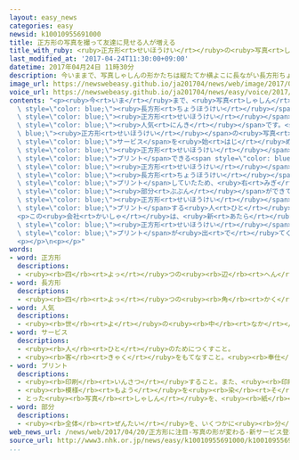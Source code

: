 ```yaml
---
layout: easy_news
categories: easy
newsid: k10010955691000
title: 正方形の写真を撮って友達に見せる人が増える
title_with_ruby: <ruby>正方形<rt>せいほうけい</rt></ruby>の<ruby>写真<rt>しゃしん</rt></ruby>を<ruby>撮<rt>と</rt></ruby>って<ruby>友達<rt>ともだち</rt></ruby>に<ruby>見<rt>み</rt></ruby>せる<ruby>人<rt>ひと</rt></ruby>が<ruby>増<rt>ふ</rt></ruby>える
last_modified_at: '2017-04-24T11:30:00+09:00'
datetime: 2017年04月24日 11時30分
description: 今いままで、写真しゃしんの形かたちは縦たてか横よこに長ながい長方形ちょうほうけいが普通ふつうでした。
image_url: https://newswebeasy.github.io/ja201704/news/web/image/2017/04/24/k10010955691000.jpg
voice_url: https://newswebeasy.github.io/ja201704/news/easy/voice/2017/04/24/k10010955691000.mp3
contents: "<p><ruby>今<rt>いま</rt></ruby>まで、<ruby>写真<rt>しゃしん</rt></ruby>の<ruby>形<rt>かたち</rt></ruby>は<ruby>縦<rt>たて</rt></ruby>か<ruby>横<rt>よこ</rt></ruby>に<ruby>長<rt>なが</rt></ruby>い<span\
  \ style=\"color: blue;\"><ruby>長方形<rt>ちょうほうけい</rt></ruby></span>が<ruby>普通<rt>ふつう</rt></ruby>でした。しかし、<ruby>最近<rt>さいきん</rt></ruby>、インターネットで<span\
  \ style=\"color: blue;\"><ruby>正方形<rt>せいほうけい</rt></ruby></span>の<ruby>写真<rt>しゃしん</rt></ruby>を<ruby>友達<rt>ともだち</rt></ruby>などに<ruby>見<rt>み</rt></ruby>せることができる「インスタグラム」が<ruby>若<rt>わか</rt></ruby>い<ruby>人<rt>ひと</rt></ruby>に<span\
  \ style=\"color: blue;\"><ruby>人気<rt>にんき</rt></ruby></span>です。<span style=\"color:\
  \ blue;\"><ruby>正方形<rt>せいほうけい</rt></ruby></span>の<ruby>写真<rt>しゃしん</rt></ruby>を<ruby>撮<rt>と</rt></ruby>る<ruby>人<rt>ひと</rt></ruby>が<ruby>増<rt>ふ</rt></ruby>えているため、カメラなどの<ruby>会社<rt>かいしゃ</rt></ruby>が<ruby>新<rt>あたら</rt></ruby>しい<span\
  \ style=\"color: blue;\">サービス</span>を<ruby>始<rt>はじ</rt></ruby>めています。</p>\n<p><ruby>富士<rt>ふじ</rt></ruby>フイルムは、<ruby>写真<rt>しゃしん</rt></ruby>を<span\
  \ style=\"color: blue;\"><ruby>正方形<rt>せいほうけい</rt></ruby></span>の<ruby>紙<rt>かみ</rt></ruby>に<span\
  \ style=\"color: blue;\">プリント</span>できる<span style=\"color: blue;\">サービス</span>を<ruby>始<rt>はじ</rt></ruby>めました。<ruby>今<rt>いま</rt></ruby>までは<span\
  \ style=\"color: blue;\"><ruby>正方形<rt>せいほうけい</rt></ruby></span>の<ruby>写真<rt>しゃしん</rt></ruby>も<span\
  \ style=\"color: blue;\"><ruby>長方形<rt>ちょうほうけい</rt></ruby></span>の<ruby>紙<rt>かみ</rt></ruby>に<span\
  \ style=\"color: blue;\">プリント</span>していたため、<ruby>右<rt>みぎ</rt></ruby>と<ruby>左<rt>ひだり</rt></ruby>に<ruby>白<rt>しろ</rt></ruby>い<span\
  \ style=\"color: blue;\"><ruby>部分<rt>ぶぶん</rt></ruby></span>ができていました。<ruby>東京<rt>とうきょう</rt></ruby>の<ruby>渋谷<rt>しぶや</rt></ruby>にある<ruby>店<rt>みせ</rt></ruby>では、<span\
  \ style=\"color: blue;\"><ruby>正方形<rt>せいほうけい</rt></ruby></span>の<ruby>写真<rt>しゃしん</rt></ruby>を<span\
  \ style=\"color: blue;\">プリント</span>する<ruby>人<rt>ひと</rt></ruby>が<ruby>去年<rt>きょねん</rt></ruby>の２<ruby>倍<rt>ばい</rt></ruby>ぐらいに<ruby>増<rt>ふ</rt></ruby>えています。</p>\n\
  <p>この<ruby>会社<rt>かいしゃ</rt></ruby>は、<ruby>新<rt>あたら</rt></ruby>しいカメラも<ruby>作<rt>つく</rt></ruby>りました。<ruby>写真<rt>しゃしん</rt></ruby>を<ruby>撮<rt>と</rt></ruby>ると、すぐにカメラから<span\
  \ style=\"color: blue;\"><ruby>正方形<rt>せいほうけい</rt></ruby></span>の<ruby>写真<rt>しゃしん</rt></ruby>の<span\
  \ style=\"color: blue;\">プリント</span>が<ruby>出<rt>で</rt></ruby>てくる「インスタントカメラ」です。このカメラを<ruby>来月<rt>らいげつ</rt></ruby>から<ruby>売<rt>う</rt></ruby>り<ruby>始<rt>はじ</rt></ruby>める<ruby>予定<rt>よてい</rt></ruby>です。</p>\n\
  <p></p>\n<p></p>"
words:
- word: 正方形
  descriptions:
  - <ruby><rb>四</rb><rt>よっ</rt></ruby>つの<ruby><rb>辺</rb><rt>へん</rt></ruby>の<ruby><rb>長</rb><rt>なが</rt></ruby>さが<ruby><rb>同</rb><rt>おな</rt></ruby>じで、<ruby><rb>四</rb><rt>よっ</rt></ruby>つの<ruby><rb>角</rb><rt>かく</rt></ruby>が<ruby><rb>直角</rb><rt>ちょっかく</rt></ruby>（九〇<ruby><rb>度</rb><rt>ど</rt></ruby>）の<ruby><rb>四角形</rb><rt>しかくけい</rt></ruby>。<ruby><rb>真四角</rb><rt>ましかく</rt></ruby>。
- word: 長方形
  descriptions:
  - <ruby><rb>四</rb><rt>よっ</rt></ruby>つの<ruby><rb>角</rb><rt>かく</rt></ruby>がみな<ruby><rb>直角</rb><rt>ちょっかく</rt></ruby>である<ruby><rb>長</rb><rt>なが</rt></ruby><ruby><rb>四角</rb><rt>しかく</rt></ruby>。
- word: 人気
  descriptions:
  - <ruby><rb>世</rb><rt>よ</rt></ruby>の<ruby><rb>中</rb><rt>なか</rt></ruby>の<ruby><rb>人</rb><rt>ひと</rt></ruby>たちのよい<ruby><rb>評判</rb><rt>ひょうばん</rt></ruby>。
- word: サービス
  descriptions:
  - <ruby><rb>人</rb><rt>ひと</rt></ruby>のためにつくすこと。
  - <ruby><rb>客</rb><rt>きゃく</rt></ruby>をもてなすこと。<ruby><rb>奉仕</rb><rt>ほうし</rt></ruby>。
- word: プリント
  descriptions:
  - <ruby><rb>印刷</rb><rt>いんさつ</rt></ruby>すること。また、<ruby><rb>印刷</rb><rt>いんさつ</rt></ruby>したもの。
  - <ruby><rb>模様</rb><rt>もよう</rt></ruby>を<ruby><rb>染</rb><rt>そ</rt></ruby>めること。また、その<ruby><rb>布</rb><rt>ぬの</rt></ruby>。
  - とった<ruby><rb>写真</rb><rt>しゃしん</rt></ruby>を、<ruby><rb>紙</rb><rt>かみ</rt></ruby>に<ruby><rb>焼</rb><rt>や</rt></ruby>きつけること。また、そのもの。
- word: 部分
  descriptions:
  - <ruby><rb>全体</rb><rt>ぜんたい</rt></ruby>を、いくつかに<ruby><rb>分</rb><rt>わ</rt></ruby>けたものの<ruby><rb>一</rb><rt>ひと</rt></ruby>つ。
web_news_url: /news/web/2017/04/20/正方形に注目-写真の形が変わる-新サービス登場/
source_url: http://www3.nhk.or.jp/news/easy/k10010955691000/k10010955691000.html
...
```

